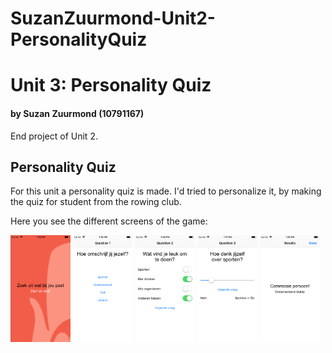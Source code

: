 # SuzanZuurmond-Unit2-PersonalityQuiz

# Unit 3: Personality Quiz
#### by Suzan Zuurmond (10791167)
End project of Unit 2. 

## Personality Quiz
For this unit a personality quiz is made. I'd tried to personalize it, by making the quiz for student from the rowing club. 

Here you see the different screens of the game: 

<img src="doc/Start screen.png" width="19%" title="Start Screen"> <img src="doc/Single question.png" width="19%" title="Single question"> <img src="doc/Multiple question.png" width="19%" title="Multiple question"> <img src="doc/Slider question.png" width="19%" title="Slider question"> <img src="doc/Result screen.png" width="19%" title="Result screen">
